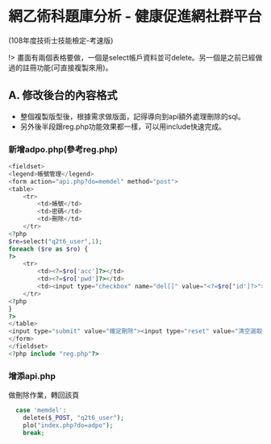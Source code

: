 # 網乙術科題庫分析 - 健康促進網社群平台
(108年度技術士技能檢定-考速版)

!> 畫面有兩個表格要做，一個是select帳戶資料並可delete。另一個是之前已經做過的註冊功能(可直接複製來用)。

## A. 修改後台的內容格式
- 整個複製版型後，根據需求做版面，記得導向到api額外處理刪除的sql。
- 另外後半段跟reg.php功能效果都一樣，可以用include快速完成。

### 新增adpo.php\(參考reg.php\)
```php
<fieldset>
<legend>帳號管理</legend>
<form action="api.php?do=memdel" method="post">
<table>
    <tr>
        <td>帳號</td>
        <td>密碼</td>
        <td>刪除</td>
    </tr>
<?php
$re=select("q2t6_user",1);
foreach ($re as $ro) {
?>
    <tr>
        <td><?=$ro['acc']?></td>
        <td><?=$ro['pwd']?></td>
        <td><input type="checkbox" name="del[]" value="<?=$ro['id']?>"></td>
    </tr>
<?php
}
?>
</table>
<input type="submit" value="確定刪除"><input type="reset" value="清空選取">
</form>
</fieldset>
<?php include "reg.php"?>
```

### 增添api.php
做刪除作業，轉回該頁

```php
  case 'memdel':
    delete($_POST, "q2t6_user");
    plo("index.php?do=adpo");
    break;
```